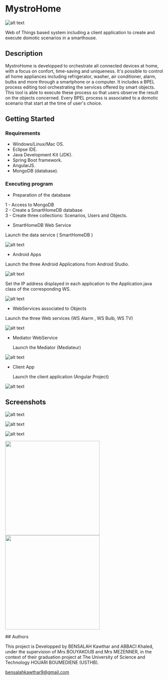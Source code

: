 # MystroHome

![alt text](https://raw.githubusercontent.com/kawthar-bensalah/MystroHome/master/logo2.PNG)


Web of Things based system including a client application to create and execute domotic scenarios in a smarthouse. 

## Description

MystroHome is developped to orchestrate all connected devices at home, with a focus on confort, time-saving and uniqueness. It's possible to control all  home appliances including refrigerator, washer, air conditioner, alarm, bulbs and more through a smartphone or a computer. It includes a BPEL process editing tool orchestrating the services offered by smart objects. This tool is able to execute these process so that users observe the result on the objects concerned. Every BPEL process is associated to a domotic scenario that start at the time of user's choice.

## Getting Started

### Requirements

* Windows/Linux/Mac OS.
* Eclipse IDE.
* Java Development Kit (JDK).
* Spring Boot framework.
* AngularJS.
* MongoDB (database).

### Executing program

* Preparation of the database

1 - Access to MongoDB  
2 - Create a SmartHomeDB database  
3 - Create three collections: Scenarios, Users and Objects.

* SmartHomeDB Web Service 

 Launch the data service ( SmartHomeDB )

![alt text](https://raw.githubusercontent.com/kawthar-bensalah/MystroHome/master/screen12.PNG)

* Android Apps

 Launch the three Android Applications from Android Studio.

![alt text](https://raw.githubusercontent.com/kawthar-bensalah/MystroHome/master/screen13.PNG)

  Set the IP address displayed in each application to the Application.java class of the corresponding WS. 

![alt text](https://raw.githubusercontent.com/kawthar-bensalah/MystroHome/master/screen14.PNG)

* WebServices associated to Objects 

 Launch the three Web services (WS Alarm , WS Bulb, WS TV)

![alt text](https://raw.githubusercontent.com/kawthar-bensalah/MystroHome/master/screen15.PNG)

* Mediator WebService

  Launch the Mediator (Mediateur)

![alt text](https://raw.githubusercontent.com/kawthar-bensalah/MystroHome/master/screen16.PNG)

* Client App

  Launch the client application (Angular Project)


![alt text](https://raw.githubusercontent.com/kawthar-bensalah/MystroHome/master/screen17.PNG)

## Screenshots

![alt text](https://raw.githubusercontent.com/kawthar-bensalah/MystroHome/master/screen9.PNG)

![alt text](https://raw.githubusercontent.com/kawthar-bensalah/MystroHome/master/screen10.PNG)

![alt text](https://raw.githubusercontent.com/kawthar-bensalah/MystroHome/master/screen11.PNG)

<p float="left>
<img src="https://raw.githubusercontent.com/kawthar-bensalah/MystroHome/master/screen9.PNG" width="300" /> <img src="https://raw.githubusercontent.com/kawthar-bensalah/MystroHome/master/screen10.PNG" width="300" /> <img src="https://raw.githubusercontent.com/kawthar-bensalah/MystroHome/master/screen11.PNG" width="300" />
 </p>
## Authors

This project is Developped by BENSALAH Kawthar and ABBACI Khaled, under the supervision of Mrs BOUYAKOUB and Mrs MEZENNER, in the context of their graduation project at The University of Science and Technology HOUARI BOUMEDIENE (USTHB).

bensalahkawthar9@gmail.com
